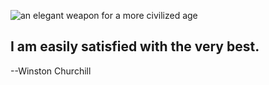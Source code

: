 ![an elegant weapon for a more civilized age](https://github.com/csexton/dotfiles/blob/master/resources/logo.png)

## I am easily satisfied with the very best.
--Winston Churchill

